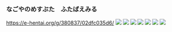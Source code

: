 ### なごやのめすぶた　ふたばえみる
https://e-hentai.org/g/380837/02dfc035d6/
![](http://68.61.139.176:5198/h/f648457eb3ce561ecb5b2436bb6978d607903b57-64261-340-510-jpg/keystamp=1524021600-e60ab759f7;fileindex=9619067;xres=org/20100711021101b5b.jpg)
![](http://63.141.253.210:1038/h/a97948a78ed167ee74f298f981b3ce00dc2d165c-28358-340-510-jpg/keystamp=1524021600-c5c007389a;fileindex=10374911;xres=org/20100711021120bb8.jpg)
![](http://108.23.255.111:49584/h/cf09649bd83061d2d541df9f968ce8fdc74146a5-40595-340-510-jpg/keystamp=1524021900-349dd2a9a3;fileindex=9906122;xres=org/20100711030115f15.jpg)
![](http://185.215.227.189:43807/h/08af286ac48278f784962c07e1178d9abd930516-27310-240-340-jpg/keystamp=1524021900-e2d2e9f705;fileindex=370219;xres=org/20101009001725.jpg)
![](http://97.117.6.40:4848/h/5cbef19f5f9b4609f166e6d29847f52016a3e7fa-28559-240-340-jpg/keystamp=1524021900-c50cd8c5de;fileindex=3705974;xres=org/20101009001820.jpg)
![](http://107.172.90.175:6112/h/bb82eb7a1686b0313f4ed35046d4815748627efc-42326-350-525-jpg/keystamp=1524021900-8a3df809ce;fileindex=7459093;xres=org/20110114190130a2a.jpg)
![](http://107.172.90.175:6112/h/f57763458908c22b3aedc194554fb091d9f9dc57-56899-380-570-jpg/keystamp=1524021900-3e56fd1a8a;fileindex=9587308;xres=org/201012141938267b0.jpg)
![]()
![]()
![]()
![]()
![]()
![]()
![]()
![]()
![]()
![]()
![]()
![]()
